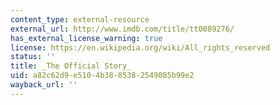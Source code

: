 ```yaml
---
content_type: external-resource
external_url: http://www.imdb.com/title/tt0089276/
has_external_license_warning: true
license: https://en.wikipedia.org/wiki/All_rights_reserved
status: ''
title: _The Official Story_
uid: a82c62d9-e510-4b38-8538-2549085b99e2
wayback_url: ''
---
```

